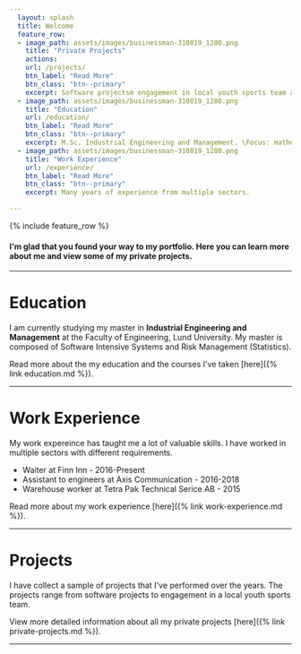 ```yaml
---
  layout: splash
  title: Welcome
  feature_row:
  - image_path: assets/images/businessman-310819_1280.png
    title: "Private Projects"
    actions:
    url: /projects/
    btn_label: "Read More"
    btn_class: "btn--primary"
    excerpt: Software projectsm engagement in local youth sports team and much more.
  - image_path: assets/images/businessman-310819_1280.png
    title: "Education"
    url: /education/
    btn_label: "Read More"
    btn_class: "btn--primary"
    excerpt: M.Sc. Industrial Engineering and Management. \Focus: mathematics and software development. 
  - image_path: assets/images/businessman-310819_1280.png
    title: "Work Experience"
    url: /experience/
    btn_label: "Read More"
    btn_class: "btn--primary"
    excerpt: Many years of experience from multiple sectors.

---
```


{% include feature_row %}
#### I'm glad that you found your way to my portfolio. Here you can learn more about me and view some of my private projects.
--- 
# Education
I am currently studying my master in **Industrial Engineering and Management** at the Faculty of Engineering, Lund University. My master is composed of Software Intensive Systems and Risk Management (Statistics).

Read more about the my education and the courses I've taken [here]({% link education.md %}). 

---

# Work Experience 
My work expereince has taught me a lot of valuable skills. I have worked in multiple sectors with different requirements.
- Waiter at Finn Inn - 2016-Present
- Assistant to engineers at Axis Communication - 2016-2018
- Warehouse worker at Tetra Pak Technical Serice AB - 2015

Read more about my work experience [here]({% link work-experience.md %}). 

---

#  Projects
I have collect a sample of projects that I've performed over the years. The projects range from software projects to engagement in a local youth sports team.

View more detailed information about all my private projects [here]({% link private-projects.md %}). 

--- 
